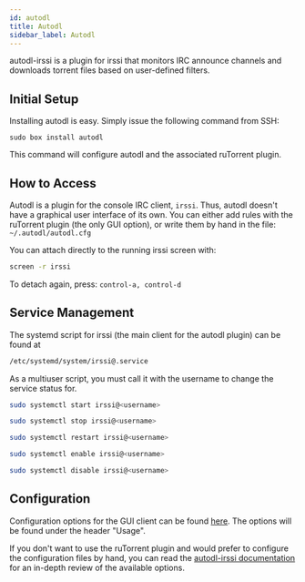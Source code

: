 ```yaml
---
id: autodl
title: Autodl
sidebar_label: Autodl
---
```


autodl-irssi is a plugin for irssi that monitors IRC announce channels and downloads torrent files based on user-defined filters.

## Initial Setup

Installing autodl is easy. Simply issue the following command from SSH:

```plaintext main
sudo box install autodl
```

This command will configure autodl and the associated ruTorrent plugin.

## How to Access

Autodl is a plugin for the console IRC client, `irssi`. Thus, autodl doesn't have a graphical user interface of its own. You can either add rules with the ruTorrent plugin (the only GUI option), or write them by hand in the file: `~/.autodl/autodl.cfg`

You can attach directly to the running irssi screen with:

```bash main
screen -r irssi
```
To detach again, press: `control-a, control-d`

## Service Management

The systemd script for irssi (the main client for the autodl plugin) can be found at
```bash
/etc/systemd/system/irssi@.service
```
As a multiuser script, you must call it with the username to change the service status for.

<!--DOCUSAURUS_CODE_TABS-->
<!--Start-->
```bash
sudo systemctl start irssi@<username>
```
<!--Stop-->
```bash
sudo systemctl stop irssi@<username>
```
<!--Restart-->
```bash
sudo systemctl restart irssi@<username>
```
<!--Enable-->
```bash
sudo systemctl enable irssi@<username>
```
<!--Disable-->
```bash
sudo systemctl disable irssi@<username>
```
<!--END_DOCUSAURUS_CODE_TABS-->

## Configuration

Configuration options for the GUI client can be found [here](https://code.google.com/archive/p/rutorrent/wikis/PluginAutodlirssi.wiki#Usage). The options will be found under the header "Usage".

If you don't want to use the ruTorrent plugin and would prefer to configure the configuration files by hand, you can read the [autodl-irssi documentation](https://autodl-community.github.io/autodl-irssi/configuration/overview/) for an in-depth review of the available options.